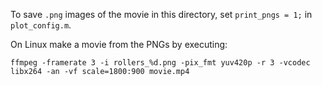 To save `.png` images of the movie in this directory,  set `print_pngs = 1;` in `plot_config.m`.

On Linux make a movie from the PNGs by executing:

`ffmpeg -framerate 3 -i rollers_%d.png -pix_fmt yuv420p -r 3 -vcodec libx264 -an -vf scale=1800:900 movie.mp4`
